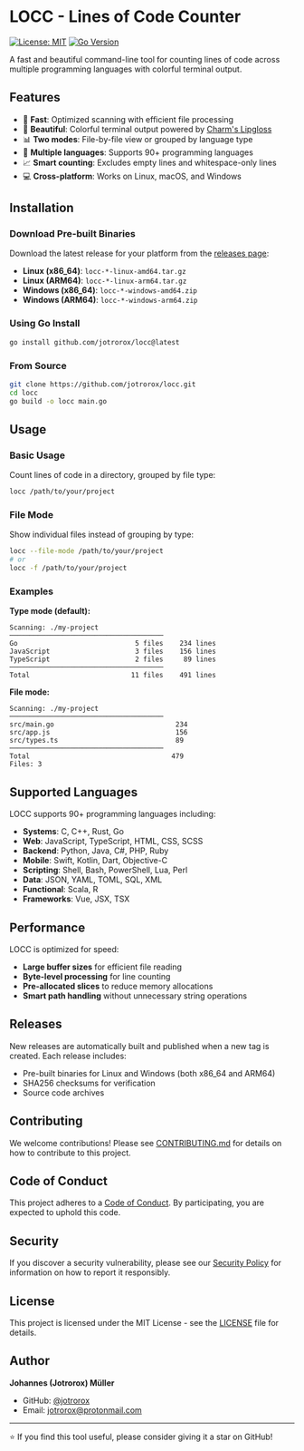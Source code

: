 # LOCC - Lines of Code Counter

[![License: MIT](https://img.shields.io/badge/License-MIT-yellow.svg)](https://opensource.org/licenses/MIT)
[![Go Version](https://img.shields.io/badge/Go-1.24+-blue.svg)](https://golang.org/)

A fast and beautiful command-line tool for counting lines of code across multiple programming languages with colorful terminal output.

## Features

- 🚀 **Fast**: Optimized scanning with efficient file processing
- 🎨 **Beautiful**: Colorful terminal output powered by [Charm's Lipgloss](https://github.com/charmbracelet/lipgloss)
- 📊 **Two modes**: File-by-file view or grouped by language type
- 🔧 **Multiple languages**: Supports 90+ programming languages
- 📈 **Smart counting**: Excludes empty lines and whitespace-only lines
- 💻 **Cross-platform**: Works on Linux, macOS, and Windows

## Installation

### Download Pre-built Binaries

Download the latest release for your platform from the [releases page](https://github.com/jotrorox/locc/releases/latest):

- **Linux (x86_64)**: `locc-*-linux-amd64.tar.gz`
- **Linux (ARM64)**: `locc-*-linux-arm64.tar.gz`
- **Windows (x86_64)**: `locc-*-windows-amd64.zip`
- **Windows (ARM64)**: `locc-*-windows-arm64.zip`

### Using Go Install

```bash
go install github.com/jotrorox/locc@latest
```

### From Source

```bash
git clone https://github.com/jotrorox/locc.git
cd locc
go build -o locc main.go
```

## Usage

### Basic Usage

Count lines of code in a directory, grouped by file type:

```bash
locc /path/to/your/project
```

### File Mode

Show individual files instead of grouping by type:

```bash
locc --file-mode /path/to/your/project
# or
locc -f /path/to/your/project
```

### Examples

**Type mode (default):**
```
Scanning: ./my-project
──────────────────────────────────────
Go                             5 files    234 lines
JavaScript                     3 files    156 lines
TypeScript                     2 files     89 lines
──────────────────────────────────────
Total                         11 files    491 lines
```

**File mode:**
```
Scanning: ./my-project
──────────────────────────────────────
src/main.go                              234
src/app.js                               156
src/types.ts                             89
──────────────────────────────────────
Total                                   479
Files: 3
```

## Supported Languages

LOCC supports 90+ programming languages including:

- **Systems**: C, C++, Rust, Go
- **Web**: JavaScript, TypeScript, HTML, CSS, SCSS
- **Backend**: Python, Java, C#, PHP, Ruby
- **Mobile**: Swift, Kotlin, Dart, Objective-C
- **Scripting**: Shell, Bash, PowerShell, Lua, Perl
- **Data**: JSON, YAML, TOML, SQL, XML
- **Functional**: Scala, R
- **Frameworks**: Vue, JSX, TSX

## Performance

LOCC is optimized for speed:

- **Large buffer sizes** for efficient file reading
- **Byte-level processing** for line counting
- **Pre-allocated slices** to reduce memory allocations
- **Smart path handling** without unnecessary string operations

## Releases

New releases are automatically built and published when a new tag is created. Each release includes:

- Pre-built binaries for Linux and Windows (both x86_64 and ARM64)
- SHA256 checksums for verification
- Source code archives

## Contributing

We welcome contributions! Please see [CONTRIBUTING.md](CONTRIBUTING.md) for details on how to contribute to this project.

## Code of Conduct

This project adheres to a [Code of Conduct](CODE_OF_CONDUCT.md). By participating, you are expected to uphold this code.

## Security

If you discover a security vulnerability, please see our [Security Policy](SECURITY.md) for information on how to report it responsibly.

## License

This project is licensed under the MIT License - see the [LICENSE](LICENSE) file for details.

## Author

**Johannes (Jotrorox) Müller**
- GitHub: [@jotrorox](https://github.com/jotrorox)
- Email: [jotrorox@protonmail.com](mailto:jotrorox@protonmail.com)

---

⭐ If you find this tool useful, please consider giving it a star on GitHub!
